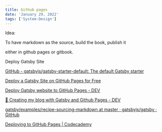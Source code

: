 ```yaml
---
title: Github pages
date: 'January 29, 2022'
tags: ['System-Design']
---
```



Idea:

To have markdown as the source, build the book, publish it

either in github pages or gitbook.

Deploy Gatsby Site

[GitHub - gatsbyjs/gatsby-starter-default: The default Gatsby starter](https://github.com/gatsbyjs/gatsby-starter-default)

[Deploy a Gatsby Site on GitHub Pages for Free](https://blog.bitsrc.io/deploy-a-gatsby-site-on-github-pages-for-free-f18853c1b7a9)

[Deploy Gatsby website to GitHub Pages - DEV](https://dev.to/rahuldkjain/create-deploy-gatsby-blog-on-github-pages-in-minutes-3g8e)

[🎉 Creating my blog with Gatsby and Github Pages - DEV](https://dev.to/codesandtags/creating-my-blog-with-gatsby-and-github-pages-542i)

[gatsby/examples/recipe-sourcing-markdown at master · gatsbyjs/gatsby · GitHub](https://github.com/gatsbyjs/gatsby/tree/master/examples/recipe-sourcing-markdown)

[Deploying to GitHub Pages | Codecademy](https://www.codecademy.com/articles/f1-u3-github-pages)
